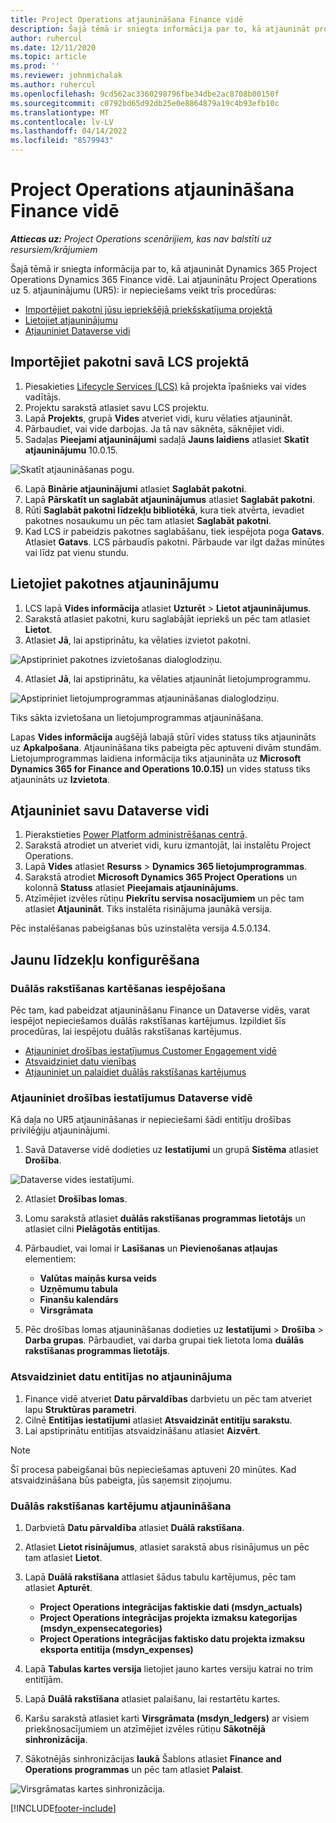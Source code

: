 ```yaml
---
title: Project Operations atjaunināšana Finance vidē
description: Šajā tēmā ir sniegta informācija par to, kā atjaunināt projekta darbības Dynamics 365 Finance vidē.
author: ruhercul
ms.date: 12/11/2020
ms.topic: article
ms.prod: ''
ms.reviewer: johnmichalak
ms.author: ruhercul
ms.openlocfilehash: 9cd562ac3360298796fbe34dbe2ac8708b00150f
ms.sourcegitcommit: c0792bd65d92db25e0e8864879a19c4b93efb10c
ms.translationtype: MT
ms.contentlocale: lv-LV
ms.lasthandoff: 04/14/2022
ms.locfileid: "8579943"
---
```

# <a name="update-project-operations-in-your-finance-environment"></a>Project Operations atjaunināšana Finance vidē

_**Attiecas uz:** Project Operations scenārijiem, kas nav balstīti uz resursiem/krājumiem_


Šajā tēmā ir sniegta informācija par to, kā atjaunināt Dynamics 365 Project Operations Dynamics 365 Finance vidē. Lai atjauninātu Project Operations uz 5. atjauninājumu (UR5): ir nepieciešams veikt trīs procedūras:

- [Importējiet pakotni jūsu iepriekšējā priekšskatījuma projektā](#import)
- [Lietojiet atjauninājumu](#apply)
- [Atjauniniet Dataverse vidi](#update)

## <a name="import-the-package-into-your-lcs-project"></a><a name="import"></a>Importējiet pakotni savā LCS projektā

1. Piesakieties [Lifecycle Services (LCS)](https://lcs.dynamics.com/) kā projekta īpašnieks vai vides vadītājs.
2. Projektu sarakstā atlasiet savu LCS projektu.
3. Lapā **Projekts**, grupā **Vides** atveriet vidi, kuru vēlaties atjaunināt.
4. Pārbaudiet, vai vide darbojas. Ja tā nav sāknēta, sāknējiet vidi.
5. Sadaļas **Pieejami atjauninājumi** sadaļā **Jauns laidiens** atlasiet **Skatīt atjauninājumu** 10.0.15.

![Skatīt atjaunināšanas pogu.](media/view-update.png)

6. Lapā **Binārie atjauninājumi** atlasiet **Saglabāt pakotni**.
7. Lapā **Pārskatīt un saglabāt atjauninājumus** atlasiet **Saglabāt pakotni**.
8. Rūtī **Saglabāt pakotni līdzekļu bibliotēkā**, kura tiek atvērta, ievadiet pakotnes nosaukumu un pēc tam atlasiet **Saglabāt pakotni**.
9. Kad LCS ir pabeidzis pakotnes saglabāšanu, tiek iespējota poga **Gatavs**. Atlasiet **Gatavs**. LCS pārbaudīs pakotni. Pārbaude var ilgt dažas minūtes vai līdz pat vienu stundu.


## <a name="apply-the-package-update"></a><a name="apply"></a>Lietojiet pakotnes atjauninājumu

1. LCS lapā **Vides informācija** atlasiet **Uzturēt** > **Lietot atjauninājumus**.
2. Sarakstā atlasiet pakotni, kuru saglabājāt iepriekš un pēc tam atlasiet **Lietot**.
3. Atlasiet **Jā**, lai apstiprinātu, ka vēlaties izvietot pakotni.

![Apstipriniet pakotnes izvietošanas dialoglodziņu.](media/confirm-package-deployment.png)

4. Atlasiet **Jā**, lai apstiprinātu, ka vēlaties atjaunināt lietojumprogrammu.

![Apstipriniet lietojumprogrammas atjaunināšanas dialoglodziņu.](media/confirm-application-update.png)

Tiks sākta izvietošana un lietojumprogrammas atjaunināšana. 

Lapas **Vides informācija** augšējā labajā stūrī vides statuss tiks atjaunināts uz **Apkalpošana**. Atjaunināšana tiks pabeigta pēc aptuveni divām stundām. Lietojumprogrammas laidiena informācija tiks atjaunināta uz  **Microsoft Dynamics 365 for Finance and Operations 10.0.15)** un vides statuss tiks atjaunināts uz **Izvietota**.


## <a name="update-your-dataverse-environment"></a><a name="update"></a>Atjauniniet savu Dataverse vidi

1. Pierakstieties [Power Platform administrēšanas centrā](https://admin.powerplatform.com/).
2. Sarakstā atrodiet un atveriet vidi, kuru izmantojāt, lai instalētu Project Operations.
3. Lapā **Vides** atlasiet **Resurss** > **Dynamics 365 lietojumprogrammas**.
4. Sarakstā atrodiet **Microsoft Dynamics 365 Project Operations** un kolonnā **Statuss** atlasiet **Pieejamais atjauninājums**.
5. Atzīmējiet izvēles rūtiņu **Piekrītu servisa nosacījumiem** un pēc tam atlasiet **Atjaunināt**. Tiks instalēta risinājuma jaunākā versija.

Pēc instalēšanas pabeigšanas būs uzinstalēta versija 4.5.0.134.

## <a name="configure-new-features"></a>Jaunu līdzekļu konfigurēšana

### <a name="enable-dual-write-mapping"></a>Duālās rakstīšanas kartēšanas iespējošana

Pēc tam, kad pabeidzat atjaunināšanu Finance un Dataverse vidēs, varat iespējot nepieciešamos duālās rakstīšanas kartējumus. Izpildiet šīs procedūras, lai iespējotu duālās rakstīšanas kartējumus.

- [Atjauniniet drošības iestatījumus Customer Engagement vidē](#security)
- [Atsvaidziniet datu vienības](#refresh)
- [Atjauniniet un palaidiet duālās rakstīšanas kartējumus](#run)

### <a name="update-security-settings-on-the-dataverse-environment"></a><a name="security"></a>Atjauniniet drošības iestatījumus Dataverse vidē

Kā daļa no UR5 atjaunināšanas ir nepieciešami šādi entitīju drošības privilēģiju atjauninājumi.

1. Savā Dataverse vidē dodieties uz **Iestatījumi** un grupā **Sistēma** atlasiet **Drošība**.

![Dataverse vides iestatījumi.](media/Picture21.png)

2. Atlasiet **Drošības lomas**.
3. Lomu sarakstā atlasiet **duālās rakstīšanas programmas lietotājs** un atlasiet cilni **Pielāgotās entitījas**. 
4. Pārbaudiet, vai lomai ir **Lasīšanas** un **Pievienošanas atļaujas** elementiem:

      - **Valūtas maiņās kursa veids**
      - **Uzņēmumu tabula** 
      - **Finanšu kalendārs** 
      - **Virsgrāmata**

5. Pēc drošības lomas atjaunināšanas dodieties uz **Iestatījumi** > **Drošība** > **Darba grupas**. Pārbaudiet, vai darba grupai tiek lietota loma **duālās rakstīšanas programmas lietotājs**. 

### <a name="refresh-data-entities-from-the-update"></a><a name="refresh"></a>Atsvaidziniet datu entitījas no atjauninājuma

1. Finance vidē atveriet **Datu pārvaldības** darbvietu un pēc tam atveriet lapu **Struktūras parametri**.
2. Cilnē **Entitījas iestatījumi** atlasiet **Atsvaidzināt entitīju sarakstu**.
3. Lai apstiprinātu entitījas atsvaidzināšanu atlasiet **Aizvērt**.

 > [!NOTE]
 > Šī procesa pabeigšanai būs nepieciešamas aptuveni 20 minūtes. Kad atsvaidzināšana būs pabeigta, jūs saņemsit ziņojumu.

### <a name="update-dual-write-mappings"></a><a name="run"></a>Duālās rakstīšanas kartējumu atjaunināšana

1. Darbvietā **Datu pārvaldība** atlasiet **Duālā rakstīšana**.
2. Atlasiet **Lietot risinājumus**, atlasiet sarakstā abus risinājumus un pēc tam atlasiet **Lietot**.
3. Lapā **Duālā rakstīšana** attlasiet šādus tabulu kartējumus, pēc tam atlasiet **Apturēt**.

    - **Project Operations integrācijas faktiskie dati (msdyn_actuals)**
    - **Project Operations integrācijas projekta izmaksu kategorijas (msdyn_expensecategories)**
    - **Project Operations integrācijas faktisko datu projekta izmaksu eksporta entitīja (msdyn_expenses)**

4. Lapā **Tabulas kartes versija** lietojiet jauno kartes versiju katrai no trim entitījām.
5. Lapā **Duālā rakstīšana** atlasiet palaišanu, lai restartētu kartes.
6. Karšu sarakstā atlasiet karti **Virsgrāmata (msdyn_ledgers)** ar visiem priekšnosacījumiem un atzīmējiet izvēles rūtiņu **Sākotnējā sinhronizācija**. 
7. Sākotnējās sinhronizācijas **laukā** Šablons atlasiet **Finance and Operations programmas** un pēc tam atlasiet **Palaist**.
 
 ![Virsgrāmatas kartes sinhronizācija.](media/DW6.png)
 


[!INCLUDE[footer-include](../includes/footer-banner.md)]
